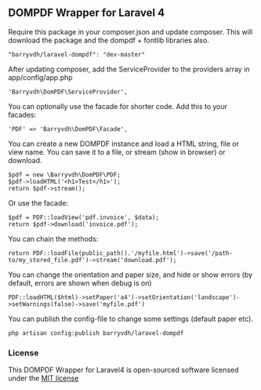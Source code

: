 ## DOMPDF Wrapper for Laravel 4

Require this package in your composer.json and update composer. This will download the package and the dompdf + fontlib libraries also.

    "barryvdh/laravel-dompdf": "dev-master"

After updating composer, add the ServiceProvider to the providers array in app/config/app.php

    'Barryvdh\DomPDF\ServiceProvider',

You can optionally use the facade for shorter code. Add this to your facades:

    'PDF' => 'Barryvdh\DomPDF\Facade',

You can create a new DOMPDF instance and load a HTML string, file or view name. You can save it to a file, or stream (show in browser) or download.

    $pdf = new \Barryvdh\DomPDF\PDF;
    $pdf->loadHTML('<h1>Test</h1>');
    return $pdf->stream();

Or use the facade:

    $pdf = PDF::loadView('pdf.invoice', $data);
    return $pdf->download('invoice.pdf');

You can chain the methods:

    return PDF::loadFile(public_path().'/myfile.html')->save('/path-to/my_stored_file.pdf')->stream('download.pdf');

You can change the orientation and paper size, and hide or show errors (by default, errors are shown when debug is on)

    PDF::loadHTML($html)->setPaper('a4')->setOrientation('landscape')->setWarnings(false)->save('myfile.pdf')

You can  publish the config-file to change some settings (default paper etc).

    php artisan config:publish barryvdh/laravel-dompdf

### License

This DOMPDF Wrapper for Laravel4 is open-sourced software licensed under the [MIT license](http://opensource.org/licenses/MIT)
